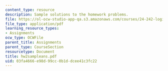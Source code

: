 ```yaml
---
content_type: resource
description: Sample solutions to the homework problems.
file: https://ol-ocw-studio-app-qa.s3.amazonaws.com/courses/24-242-logic-ii-spring-2004/03fa4666e98d99cc0b1ddcee41c3fc22_hw2sampleans.pdf
file_type: application/pdf
learning_resource_types:
- Assignments
ocw_type: OCWFile
parent_title: Assignments
parent_type: CourseSection
resourcetype: Document
title: hw2sampleans.pdf
uid: 03fa4666-e98d-99cc-0b1d-dcee41c3fc22
---
```

